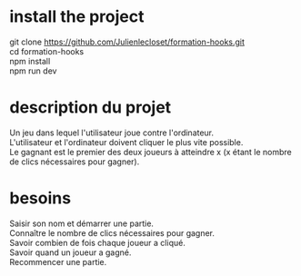 # install the project

git clone https://github.com/Julienlecloset/formation-hooks.git \
cd formation-hooks\
npm install\
npm run dev

# description du projet

Un jeu dans lequel l'utilisateur joue contre l'ordinateur.\
L'utilisateur et l'ordinateur doivent cliquer le plus vite possible.\
Le gagnant est le premier des deux joueurs à atteindre x (x étant le nombre de clics nécessaires pour gagner).

# besoins

Saisir son nom et démarrer une partie.\
Connaître le nombre de clics nécessaires pour gagner.\
Savoir combien de fois chaque joueur a cliqué.\
Savoir quand un joueur a gagné.\
Recommencer une partie.
